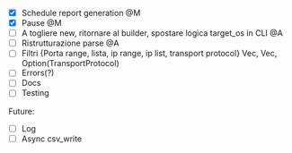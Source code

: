 - [x] Schedule report generation @M
- [x] Pause @M
- [ ] A togliere new, ritornare al builder, spostare logica target_os in CLI @A
- [ ] Ristrutturazione parse @A
- [ ] Filtri {Porta range, lista, ip range, ip list, transport protocol} Vec<Enum IpFilter>, Vec<Enum PortFilter>, Option(TransportProtocol)
- [ ] Errors(?)
- [ ] Docs
- [ ] Testing

Future:
- [ ] Log
- [ ] Async csv_write
